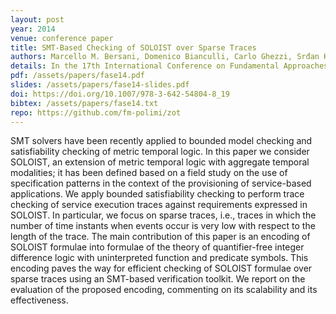```yaml
---
layout: post
year: 2014
venue: conference paper
title: SMT-Based Checking of SOLOIST over Sparse Traces
authors: Marcello M. Bersani, Domenico Bianculli, Carlo Ghezzi, Srđan Krstić, Pierluigi San Pietro
details: In the 17th International Conference on Fundamental Approaches to Software Engineering (FASE 2014).
pdf: /assets/papers/fase14.pdf
slides: /assets/papers/fase14-slides.pdf
doi: https://doi.org/10.1007/978-3-642-54804-8_19
bibtex: /assets/papers/fase14.txt
repo: https://github.com/fm-polimi/zot
---
```


SMT solvers have been recently applied to bounded model checking
and satisfiability checking of metric temporal logic. In this paper we consider
SOLOIST, an extension of metric temporal logic with aggregate temporal modalities; it has been defined based on a field study on the use of specification patterns in the context of the provisioning of service-based applications. We apply
bounded satisfiability checking to perform trace checking of service execution
traces against requirements expressed in SOLOIST. In particular, we focus on
sparse traces, i.e., traces in which the number of time instants when events occur
is very low with respect to the length of the trace.
The main contribution of this paper is an encoding of SOLOIST formulae into
formulae of the theory of quantifier-free integer difference logic with uninterpreted function and predicate symbols. This encoding paves the way for efficient
checking of SOLOIST formulae over sparse traces using an SMT-based verification toolkit. We report on the evaluation of the proposed encoding, commenting
on its scalability and its effectiveness.